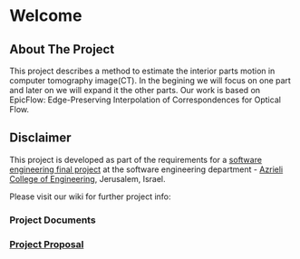 # Welcome

## About The Project
This project describes a  method to estimate the interior parts motion in computer tomography image(CT).
In the begining we will focus on one part and later on we will expand it the other parts.
Our work is based on EpicFlow: Edge-Preserving Interpolation of Correspondences for Optical Flow. 

## Disclaimer
This project is developed as part of the requirements for a [software engineering final project](http://projects.jce.ac.il/moodle/login/index.php) at the software engineering department - [Azrieli College of Engineering](http://www.jce.ac.il/), Jerusalem, Israel.

Please visit our wiki for further project info: 

### Project Documents

### [Project Proposal]()
